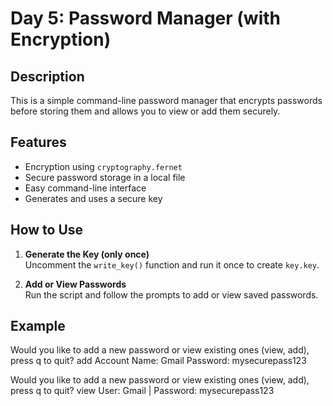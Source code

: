 # Day 5: Password Manager (with Encryption)

## Description

This is a simple command-line password manager that encrypts passwords before storing them and allows you to view or add them securely.

## Features

- Encryption using `cryptography.fernet`
- Secure password storage in a local file
- Easy command-line interface
- Generates and uses a secure key

## How to Use

1. **Generate the Key (only once)**  
   Uncomment the `write_key()` function and run it once to create `key.key`.

2. **Add or View Passwords**  
   Run the script and follow the prompts to add or view saved passwords.

## Example

Would you like to add a new password or view existing ones (view, add), press q to quit? add
Account Name: Gmail
Password: mysecurepass123

Would you like to add a new password or view existing ones (view, add), press q to quit? view
User: Gmail | Password: mysecurepass123